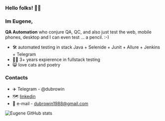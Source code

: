 ### Hello folks! 👋:wink:
### Im Eugene, 
**QA Automation** who conjure QA, QC, and also just test the web, mobile phones, desktop and I can even test ... a pencil. :-)

- :hammer_and_wrench: automated testing in stack Java + Selenide + Junit + Allure + Jenkins + Telegram
- :man_technologist: 3+ years expierence in fullstack testing
- :smile_cat: love cats and poetry

### Contacts
- :airplane: Telegram - @dubrowin
- :world_map: <a target="_blank" href="https://www.linkedin.com/in/edubrovin/">linkedin</a><br/>
- :e-mail: e-mail - dubrowin1988@gmail.com

![Eugene GitHub stats](https://github-readme-stats.vercel.app/api?username=qadubrovin&show_icons=true&theme=vue)









<!--
**qadubrovin/qadubrovin** is a ✨ _special_ ✨ repository because its `README.md` (this file) appears on your GitHub profile.

Here are some ideas to get you started:

- 🔭 I’m currently working on ...
- 🌱 I’m currently learning ...
- 👯 I’m looking to collaborate on ...
- 🤔 I’m looking for help with ...
- 💬 Ask me about ...
- 📫 How to reach me: ...
- 😄 Pronouns: ...
- ⚡ Fun fact: ...
-->
